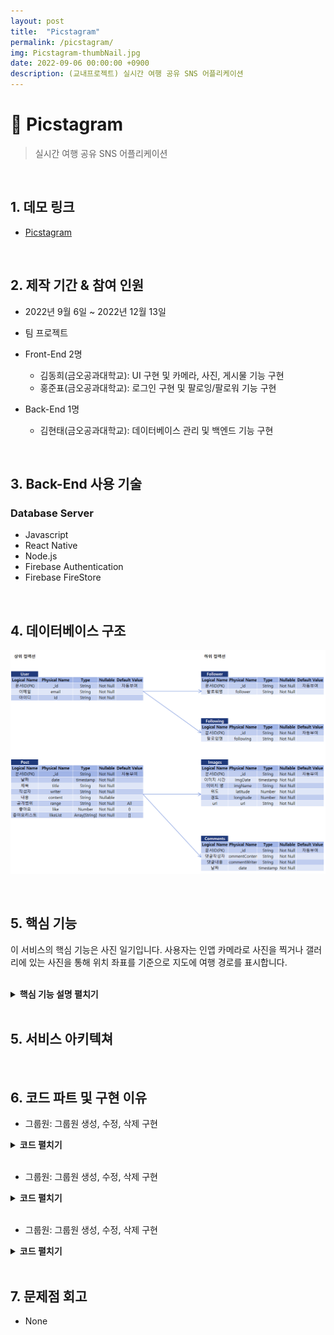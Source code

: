 ```yaml
---
layout: post
title:  "Picstagram"
permalink: /picstagram/
img: Picstagram-thumbNail.jpg
date: 2022-09-06 00:00:00 +0900
description: (교내프로젝트) 실시간 여행 공유 SNS 어플리케이션
---
```


# :pushpin: Picstagram
> 실시간 여행 공유 SNS 어플리케이션

<br>

## 1. 데모 링크
- [Picstagram](https://github.com/kimgusxo/Picstagram)

<br>

## 2. 제작 기간 & 참여 인원
- 2022년 9월 6일 ~ 2022년 12월 13일
- 팀 프로젝트
- Front-End 2명
    - 김동희(금오공과대학교): UI 구현 및 카메라, 사진, 게시물 기능 구현
    - 홍준표(금오공과대학교): 로그인 구현 및 팔로잉/팔로워 기능 구현

- Back-End 1명
    - 김현태(금오공과대학교): 데이터베이스 관리 및 백엔드 기능 구현

<br>

## 3. Back-End 사용 기술
### Database Server
- Javascript
- React Native
- Node.js
- Firebase Authentication
- Firebase FireStore

<br>

## 4. 데이터베이스 구조
![ERD Diagram](../assets/img/Picstagram-DBConstruct.png)

<br>

## 5. 핵심 기능
이 서비스의 핵심 기능은 사진 일기입니다.
사용자는 인앱 카메라로 사진을 찍거나 갤러리에 있는 사진을 통해
위치 좌표를 기준으로 지도에 여행 경로를 표시합니다.

<br>
 
<details>
<summary><b>핵심 기능 설명 펼치기</b></summary>
<div markdown="1">

## 5.1. 사진 위치 좌표 표현
### 

## 5.2. 게시물 불러오기
### 

</div>
</details>

<br>

## 5. 서비스 아키텍쳐

<br>

## 6. 코드 파트 및 구현 이유
- 그룹원: 그룹원 생성, 수정, 삭제 구현
<details>
<summary>
<b>코드 펼치기</b>
</summary>
<div markdown="1">
![GroupMemberFunction](../assets/img/PillGood-GroupMemberFunctionCode.png)
</div>
</details>

<br>

- 그룹원: 그룹원 생성, 수정, 삭제 구현
<details>
<summary>
<b>코드 펼치기</b>
</summary>
<div markdown="1">
![GroupMemberFunction](../assets/img/PillGood-GroupMemberFunctionCode.png)
</div>
</details>

<br>

- 그룹원: 그룹원 생성, 수정, 삭제 구현
<details>
<summary>
<b>코드 펼치기</b>
</summary>
<div markdown="1">
![GroupMemberFunction](../assets/img/PillGood-GroupMemberFunctionCode.png)
</div>
</details>

<br>

## 7. 문제점 회고
- None